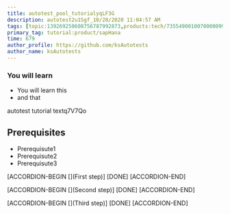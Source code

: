 ```yaml
---
title: autotest_pool_tutorialyqLF3G
description: autotest2u1Sgf_10/28/2020 11:04:57 AM
tags: [topic:139269250608756787992873,products:tech/73554900100700000996,tutorial:experience/advanced]
primary_tag: tutorial:product/sapHana
time: 679
author_profile: https://github.com/ksAutotests
author_name: ksAutotests
---
```

### You will learn
- You will learn this
- and that

autotest tutorial textq7V7Qo

## Prerequisites
- Prerequisute1
- Prerequisute2
- Prerequisute3

[ACCORDION-BEGIN [](First step)]
[DONE]
[ACCORDION-END]

[ACCORDION-BEGIN [](Second step)]
[DONE]
[ACCORDION-END]

[ACCORDION-BEGIN [](Third step)]
[DONE]
[ACCORDION-END]

